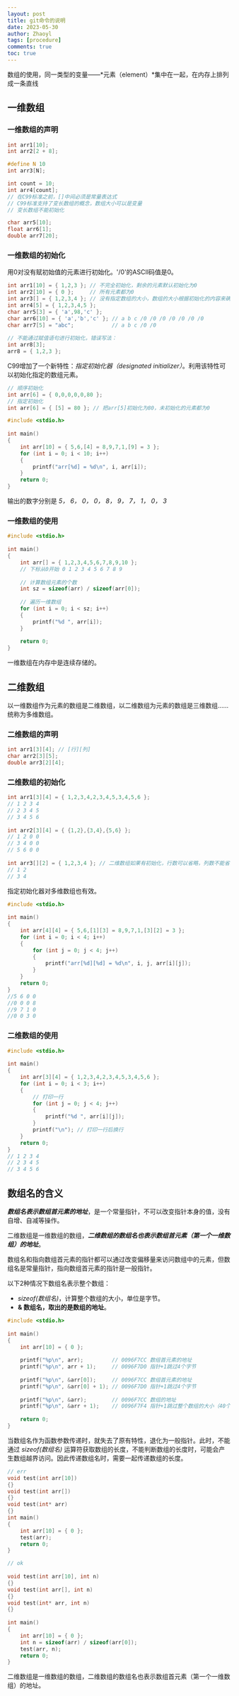 ```yaml
---
layout: post
title: git命令的说明
date: 2023-05-30
author: Zhaoyl
tags: [procedure]
comments: true
toc: true
---
```

数组的使用，同一类型的变量——*元素（element）*集中在一起，在内存上排列成一条直线

## 一维数组

### 一维数组的声明

```c
int arr1[10];
int arr2[2 + 8];

#define N 10
int arr3[N];

int count = 10;
int arr4[count];
// 在C99标准之前，[]中间必须是常量表达式
// C99标准支持了变长数组的概念，数组大小可以是变量
// 变长数组不能初始化

char arr5[10];
float arr6[1];
double arr7[20];
```

### 一维数组的初始化

用0对没有赋初始值的元素进行初始化。'/0'的ASCII码值是0。

```c
int arr1[10] = { 1,2,3 }; // 不完全初始化，剩余的元素默认初始化为0
int arr2[10] = { 0 };     // 所有元素都为0
int arr3[] = { 1,2,3,4 }; // 没有指定数组的大小，数组的大小根据初始化的内容来确定
int arr4[5] = { 1,2,3,4,5 };
char arr5[3] = { 'a',98,'c' };
char arr6[10] = { 'a','b','c' }; // a b c /0 /0 /0 /0 /0 /0 /0
char arr7[5] = "abc";            // a b c /0 /0
 
// 不能通过赋值语句进行初始化，错误写法：
int arr8[3];
arr8 = { 1,2,3 };
```

C99增加了一个新特性：*指定初始化器（designated initializer）*。利用该特性可以初始化指定的数组元素。

```c
// 顺序初始化
int arr[6] = { 0,0,0,0,0,80 };
// 指定初始化
int arr[6] = { [5] = 80 }; // 把arr[5]初始化为80，未初始化的元素都为0
```

```c
#include <stdio.h>
 
int main()
{
	int arr[10] = { 5,6,[4] = 8,9,7,1,[9] = 3 };
	for (int i = 0; i < 10; i++)
	{
		printf("arr[%d] = %d\n", i, arr[i]);
	}
	return 0;
}
```

输出的数字分别是 *5， 6， 0， 0， 8， 9， 7， 1， 0， 3*

### 一维数组的使用

```c
#include <stdio.h>
 
int main()
{
	int arr[] = { 1,2,3,4,5,6,7,8,9,10 };
	// 下标从0开始 0 1 2 3 4 5 6 7 8 9
 
    // 计算数组元素的个数
	int sz = sizeof(arr) / sizeof(arr[0]);
 
    // 遍历一维数组
	for (int i = 0; i < sz; i++)
	{
		printf("%d ", arr[i]);
	}
 
	return 0;
}
```

一维数组在内存中是连续存储的。



## 二维数组

以一维数组作为元素的数组是二维数组，以二维数组为元素的数组是三维数组……统称为多维数组。

### 二维数组的声明

```c
int arr1[3][4]; // [行][列]
char arr2[3][5];
double arr3[2][4];
```

### 二维数组的初始化

```c
int arr1[3][4] = { 1,2,3,4,2,3,4,5,3,4,5,6 };
// 1 2 3 4
// 2 3 4 5
// 3 4 5 6
 
int arr2[3][4] = { {1,2},{3,4},{5,6} };
// 1 2 0 0
// 3 4 0 0
// 5 6 0 0
 
int arr3[][2] = { 1,2,3,4 }; // 二维数组如果有初始化，行数可以省略，列数不能省略
// 1 2
// 3 4
```

指定初始化器对多维数组也有效。

```c
#include <stdio.h>
 
int main()
{
	int arr[4][4] = { 5,6,[1][3] = 8,9,7,1,[3][2] = 3 };
	for (int i = 0; i < 4; i++)
	{
		for (int j = 0; j < 4; j++)
		{
			printf("arr[%d][%d] = %d\n", i, j, arr[i][j]);
		}
	}	
	return 0;
}
//5 6 0 0
//0 0 0 8
//9 7 1 0
//0 0 3 0
```

### 二维数组的使用

```c
#include <stdio.h>
 
int main()
{
	int arr[3][4] = { 1,2,3,4,2,3,4,5,3,4,5,6 };
	for (int i = 0; i < 3; i++)
	{
        // 打印一行
		for (int j = 0; j < 4; j++)
		{
			printf("%d ", arr[i][j]);
		}
		printf("\n"); // 打印一行后换行
	}
	return 0;
}
// 1 2 3 4
// 2 3 4 5
// 3 4 5 6
```

## 数组名的含义

***数组名表示数组首元素的地址***，是一个常量指针，不可以改变指针本身的值，没有自增、自减等操作。

二维数组是一维数组的数组，***二维数组的数组名也表示数组首元素（第一个一维数组）的地址***。 

数组名和指向数组首元素的指针都可以通过改变偏移量来访问数组中的元素，但数组名是常量指针，指向数组首元素的指针是一般指针。

以下2种情况下数组名表示整个数组：

- *sizeof(数组名)*，计算整个数组的大小，单位是字节。
- **& 数组名，取出的是数组的地址**。

```c
#include <stdio.h>
 
int main()
{
	int arr[10] = { 0 };
  
	printf("%p\n", arr);         // 0096F7CC 数组首元素的地址
	printf("%p\n", arr + 1);     // 0096F7D0 指针+1跳过4个字节
	
	printf("%p\n", &arr[0]);     // 0096F7CC 数组首元素的地址
	printf("%p\n", &arr[0] + 1); // 0096F7D0 指针+1跳过4个字节
	
	printf("%p\n", &arr);        // 0096F7CC 数组的地址
	printf("%p\n", &arr + 1);    // 0096F7F4 指针+1跳过整个数组的大小（40个字节）
 
	return 0;
}
```

当数组名作为函数参数传递时，就失去了原有特性，退化为一般指针。此时，不能通过 *sizeof(数组名)*  运算符获取数组的长度，不能判断数组的长度时，可能会产生数组越界访问。因此传递数组名时，需要一起传递数组的长度。

```c
// err
void test(int arr[10])
{}
void test(int arr[])
{}
void test(int* arr)
{}
int main()
{
	int arr[10] = { 0 };
	test(arr);
	return 0;
}
```

```c
// ok
 
void test(int arr[10], int n)
{}
void test(int arr[], int n)
{}
void test(int* arr, int n)
{}
 
int main()
{
	int arr[10] = { 0 };
	int n = sizeof(arr) / sizeof(arr[0]);
	test(arr, n);
	return 0;
}
```

二维数组是一维数组的数组，二维数组的数组名也表示数组首元素（第一个一维数组）的地址。 




